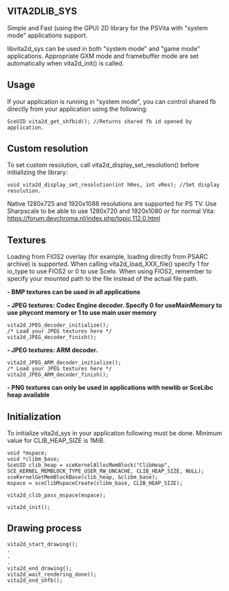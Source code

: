 ## VITA2DLIB_SYS

Simple and Fast (using the GPU) 2D library for the PSVita with "system mode" applications support.

libvita2d_sys can be used in both "system mode" and "game mode" applications.  Appropriate GXM mode and framebuffer mode are set automatically when vita2d_init() is called.

## Usage

If your application is running in "system mode", you can control shared fb directly from your application using the following:
```
SceUID vita2d_get_shfbid(); //Returns shared fb id opened by application.
```

## Custom resolution

To set custom resolution, call vita2d_display_set_resolution() before initializing the library:
```
void vita2d_display_set_resolution(int hRes, int vRes); //Set display resolution.
```

Native 1280x725 and 1920x1088 resolutions are supported for PS TV.
Use Sharpscale to be able to use 1280x720 and 1920x1080 or for normal Vita: https://forum.devchroma.nl/index.php/topic,112.0.html

## Textures

Loading from FIOS2 overlay (for example, loading directly from PSARC archive) is supported. When calling vita2d_load_XXX_file() specify 1 for io_type to use FIOS2 or 0 to use SceIo. When using FIOS2, remember to specify your mounted path to the file instead of the actual file path. 

**- BMP textures can be used in all applications**

**- JPEG textures: Codec Engine decoder. Specify 0 for useMainMemory to use phycont memory or 1 to use main user memory**

```
vita2d_JPEG_decoder_initialize();
/* Load your JPEG textures here */
vita2d_JPEG_decoder_finish();
```

**- JPEG textures: ARM decoder.**

```
vita2d_JPEG_ARM_decoder_initialize();
/* Load your JPEG textures here */
vita2d_JPEG_ARM_decoder_finish();
```

**- PNG textures can only be used in applications with newlib or SceLibc heap available**

## Initialization

To initialize vita2d_sys in your application following must be done. Minimum value for CLIB_HEAP_SIZE is 1MiB.
```
void *mspace;
void *clibm_base;
SceUID clib_heap = sceKernelAllocMemBlock("ClibHeap", SCE_KERNEL_MEMBLOCK_TYPE_USER_RW_UNCACHE, CLIB_HEAP_SIZE, NULL);
sceKernelGetMemBlockBase(clib_heap, &clibm_base);
mspace = sceClibMspaceCreate(clibm_base, CLIB_HEAP_SIZE);

vita2d_clib_pass_mspace(mspace);

vita2d_init();
```

## Drawing process

```
vita2d_start_drawing();
.
.
.
vita2d_end_drawing();
vita2d_wait_rendering_done();
vita2d_end_shfb();
```
